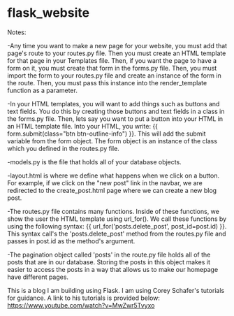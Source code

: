 # flask_website
Notes:

-Any time you want to make a new page for your website, you must add that page's route to your routes.py file. Then you must create an HTML template for
that page in your Templates file. Then, if you want the page to have a form on it, you must create that form in the forms.py file. Then, you must import the form to your routes.py file and create an instance of the form in the route. Then, you must pass this instance into the render_template function as a parameter.

-In your HTML templates, you will want to add things such as buttons and text fields. You do this by creating those buttons and text fields in a class in the forms.py file. Then, lets say you want to put a button into your HTML in an HTML template file. Into your HTML, you write:
{{ form.submit(class="btn btn-outline-info") }}. This will add the submit variable from the form object. The form object is an instance of the
class which you defined in the routes.py file.

-models.py is the file that holds all of your database objects.

-layout.html is where we define what happens when we click on a button. For example, if we click on the "new post" link in the navbar, we are
redirected to the create_post.html page where we can create a new blog post.

-The routes.py file contains many functions. Inside of these functions, we show the user the HTML template using url_for().
We call these functions by using the following syntax: {{ url_for('posts.delete_post', post_id=post.id) }}. This syntax call's the 'posts.delete_post' method from
the routes.py file and passes in post.id as the method's argument.

-The pagination object called 'posts' in the route.py file holds all of the posts that are in our database. Storing the posts in this object makes it easier
to access the posts in a way that allows us to make our homepage have different pages. 

This is a blog I am building using Flask. I am using Corey Schafer's tutorials for guidance. A link to his tutorials is provided below:
https://www.youtube.com/watch?v=MwZwr5Tvyxo
